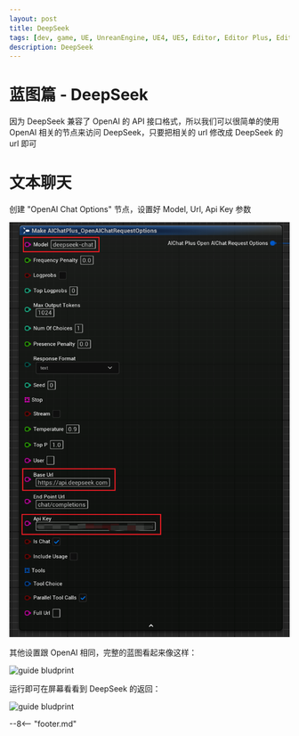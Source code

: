 ```yaml
---
layout: post
title: DeepSeek
tags: [dev, game, UE, UnreanEngine, UE4, UE5, Editor, Editor Plus, Editor Plugin, AI Chat, Chatbot, Image Generation, OpenAI, Azure, Claude, Gemini, Ollama]
description: DeepSeek
---
```

<meta property="og:title" content="UE 插件 AIChatPlus 使用说明 - 蓝图篇 - DeepSeek" />

# 蓝图篇 - DeepSeek

因为 DeepSeek 兼容了 OpenAI 的 API 接口格式，所以我们可以很简单的使用 OpenAI 相关的节点来访问 DeepSeek，只要把相关的 url 修改成 DeepSeek 的 url 即可

# 文本聊天

创建 "OpenAI Chat Options" 节点，设置好 Model, Url, Api Key 参数

![guide bludprint](assets/img/2024-ue-aichatplus/usage/blueprint/deepseek_chat_1.png)

其他设置跟 OpenAI 相同，完整的蓝图看起来像这样：

![guide bludprint](assets/img/2024-ue-aichatplus/guide_deepseek_blueprint_chat_1.png)

运行即可在屏幕看看到 DeepSeek 的返回：

![guide bludprint](assets/img/2024-ue-aichatplus/guide_deepseek_blueprint_chat_2.png)

--8<-- "footer.md"
